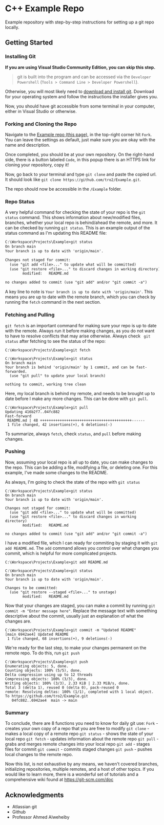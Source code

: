 # C++ Example Repo

Example repository with step-by-step instructions for setting up a git repo locally.

## Getting Started

### Installing Git

**If you are using Visual Studio Community Edition, you can skip this step.**
> git is built into the program and can be accessed via the `Developer Powershell` (`Tools > Command Line > Developer Powershell`).

Otherwise, you will most likely need to [download and install git](https://git-scm.com/downloads). Download for your operating system and follow the instructions the installer gives you.

Now, you should have git accessible from some terminal in your computer, either in Visual Studio or otherwise.

### Forking and Cloning the Repo

Navigate to the [Example repo (this page)](https://github.com/tro2/Example), in the top-right corner hit `Fork`. You can leave the settings as default, just make sure you are okay with the name and description.

Once completed, you should be at your own repository. On the right-hand side, there is a button labeled `Code`, in this popup there is an HTTPS link for cloning your repository, copy it!

Now, go back to your terminal and type `git clone` and paste the copied url. It should look like `git clone https://github.com/tro2/Example.git`.

The repo should now be accessible in the `/Example` folder.

### Repo Status

A very helpful command for checking the state of your repo is the `git status` command. This shows information about new/modified files, branches, whether your local repo is behind/ahead the remote, and more.
It can be checked by running `git status`. This is an example output of the status command as I'm updating this README file:
```diff
C:\Workspace\Projects\Example>git status
On branch main
Your branch is up to date with 'origin/main'.

Changes not staged for commit:
  (use "git add <file>..." to update what will be committed)
  (use "git restore <file>..." to discard changes in working directory)
        modified:   README.md

no changes added to commit (use "git add" and/or "git commit -a")
```
A key line to note is `Your branch is up to date with 'origin/main'`. This means you are up to date with the remote branch, which you can check by running the `fetch` command in the next section.

### Fetching and Pulling

`git fetch` is an important command for making sure your repo is up to date with the remote. Always run it before making changes, as you do not want to have to resolve conflicts that may arise otherwise. Always check ` git status` after fetching to see the status of the repo:
```git
C:\Workspace\Projects\Example>git fetch

C:\Workspace\Projects\Example>git status
On branch main
Your branch is behind 'origin/main' by 1 commit, and can be fast-forwarded.
  (use "git pull" to update your local branch)

nothing to commit, working tree clean
```
Here, my local branch is behind my remote, and needs to be brought up to date before I make any more changes. This can be done with `git pull`.
```git
C:\Workspace\Projects\Example>git pull
Updating 416b2f7..04fc882
Fast-forward
 README.md | 48 ++++++++++++++++++++++++++++++++++++++++++------
 1 file changed, 42 insertions(+), 6 deletions(-)
```

To summarize, always `fetch`, check `status`, and `pull` before making changes.

### Pushing

Now, assuming your local repo is all up to date, you can make changes to the repo. This can be adding a file, modifying a file, or deleting one. For this example, I've made some changes to the README.

As always, I'm going to check the state of the repo with `git status`
```git
C:\Workspace\Projects\Example>git status
On branch main
Your branch is up to date with 'origin/main'.

Changes not staged for commit:
  (use "git add <file>..." to update what will be committed)
  (use "git restore <file>..." to discard changes in working directory)
        modified:   README.md

no changes added to commit (use "git add" and/or "git commit -a")
```

I have a modified file, which I can ready for commiting by staging it with `git add README.md`. The `add` command allows you control over what changes you commit, which is helpful for more complicated projects.
```git
C:\Workspace\Projects\Example>git add README.md

C:\Workspace\Projects\Example>git status
On branch main
Your branch is up to date with 'origin/main'.

Changes to be committed:
  (use "git restore --staged <file>..." to unstage)
        modified:   README.md
```

Now that your changes are staged, you can make a commit by running `git commit -m "Enter message here"`. Replace the message text with something descriptive about the commit, usually just an explanation of what the changes are.
```git
C:\Workspace\Projects\Example>git commit -m "Updated README"
[main 6942ae4] Updated README
 1 file changed, 68 insertions(+), 9 deletions(-)
 ```

We're ready for the last step, to make your changes permanent on the remote repo. To do this, run `git push`
```git
C:\Workspace\Projects\Example>git push
Enumerating objects: 5, done.
Counting objects: 100% (5/5), done.
Delta compression using up to 12 threads
Compressing objects: 100% (3/3), done.
Writing objects: 100% (3/3), 2.33 KiB | 2.33 MiB/s, done.
Total 3 (delta 1), reused 0 (delta 0), pack-reused 0
remote: Resolving deltas: 100% (1/1), completed with 1 local object.
To https://github.com/tro2/Example.git
   04fc882..6942ae4  main -> main
```

### Summary

To conclude, there are 8 functions you need to know for daily git use:
`Fork` - creates your own copy of a repo that you are free to modify
`git clone` - makes a local copy of a remote repo
`git status` - shows the state of your local repo
`git fetch` - updates information about the remote repo
`git pull` - grabs and merges remote changes into your local repo
`git add` - stages files for commit
`git commit` - commits staged changes
`git push` - pushes local changes to the remote repo.

Now this list, is not exhaustive by any means, we haven't covered branches, initializing repositories, multiple remotes, and a host of other topics. If you would like to learn more, there is a wonderful set of tutorials and a comprehensive wiki found at https://git-scm.com/doc 

## Acknowledgments

  - Atlassian git
  - Github
  - Professor Ahmed Alweheiby
